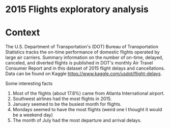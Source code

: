 # 2015 Flights exploratory analysis 
# Context
The U.S. Department of Transportation's (DOT) Bureau of Transportation Statistics tracks the on-time performance of domestic flights operated by large air carriers. Summary information on the number of on-time, delayed, canceled, and diverted flights is published in DOT's monthly Air Travel Consumer Report and in this dataset of 2015 flight delays and cancellations.
Data can be found on Kaggle https://www.kaggle.com/usdot/flight-delays.

Some interesting facts
1) Most of the flights (about 17.8%) came from Atlanta International airport.
2) Southwest airlines had the most flights in 2015.
3) January seemed to be the busiest month for flights.
4) Mondays seemed to have the most flights (weird one I thought it would be a weekend day)
5) The month of July had the most departure and arrival delays.
